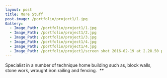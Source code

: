 ```yaml
---
layout: post
title: More Stuff
post-image: /portfolio/project1/1.jpg
Gallery:
  - Image_Path: /portfolio/project1/1.jpg
  - Image_Path: /portfolio/project1/2.jpg
  - Image_Path: /portfolio/project1/3.jpg
  - Image_Path: /portfolio/project1/4.jpg
  - Image_Path: /portfolio/project1/4.jpg
  - Image_Path: /portfolio/project1/screen shot 2016-02-19 at 2.28.50 pm.png
---
```



Specialist in a number of technique home building such as, block walls, stone work, wrought iron railing and fencing.  *\*\**
